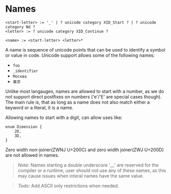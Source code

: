 
# Names
```
<start-letter> := '_' | ? unicode category XID_Start ? | ? unicode category Nd ?
<letter> := ? unicode category XID_Continue ?

<name> := <start-letter> <letter>*
```

A name is sequence of unicode points that can be used to identify a symbol or value in code.
Unicode support allows some of the following names:
- `foo`
- `_identifier`
- `Москва`
- `東京`
 

Unlike most langauges, names are allowed to start with a number, as we do not support direct postfixes on numbers ('e'/'E' are special cases though).
The main rule is, that as long as a name does not also match either a keyword or a literal, it is a name.

Allowing names to start with a digit, can allow uses like:
```
enum Dimension {
    2D,
    3D,
}
```

Zero width non-joiner(ZWNJ U+200C) and zero width joiner(ZWJ U+200D) are not allowed in names.

> _Note_: Names starting a double underscore '__' are reserved for the compiler or a runtime, user should not use any of these names, as this may cause issues when interal names have the same value.

> _Todo_: Add ASCII only restrictions when needed.
